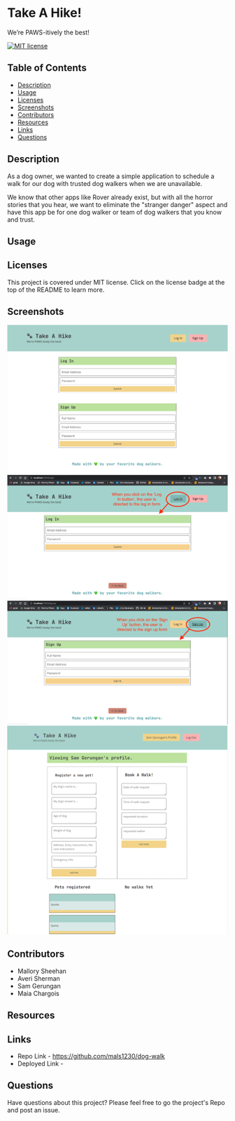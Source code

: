 # Take A Hike! 
We’re PAWS-itively the best! 

[![MIT license](https://img.shields.io/badge/License-MIT-green.svg)](https://lbesson.mit-license.org/)
  
## Table of Contents
* [Description](#description)
* [Usage](#usage)
* [Licenses](#licenses)
* [Screenshots](#screenshots)
* [Contributors](#contributors)
* [Resources](#resources)
* [Links](#links)
* [Questions](#questions)

## Description
As a dog owner, we wanted to create a simple application to schedule a walk for our dog with trusted dog walkers when we are unavailable. 

We know that other apps like Rover already exist, but with all the horror stories that you hear, we want to eliminate the "stranger danger" aspect and have this app be for one dog walker or team of dog walkers that you know and trust.

## Usage

## Licenses
This project is covered under MIT license.  Click on the license badge at the top of the README to learn more.

## Screenshots
<img src="./images/homepage.png" alt="Screenshot of Homepage">
<img src="./images/login.png" alt="Screenshot of Log In Page">
<img src="./images/signup.png" alt="Screenshot of Sign Up Page">
<img src="./images/profile.png" alt="Screenshot of Profile Page">

## Contributors
* Mallory Sheehan
* Averi Sherman 
* Sam Gerungan
* Maia Chargois
## Resources

## Links
* Repo Link - https://github.com/mals1230/dog-walk
* Deployed Link - 

## Questions 
Have questions about this project? Please feel free to go the project's Repo and post an issue.